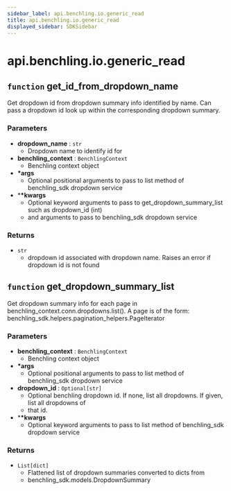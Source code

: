 ```yaml
---
sidebar_label: api.benchling.io.generic_read
title: api.benchling.io.generic_read
displayed_sidebar: SDKSidebar
--- 
```



# api.benchling.io.generic_read



##  `function` get_id_from_dropdown_name
Get dropdown id from dropdown summary info identified by name. Can pass a dropdown id look up
within the corresponding dropdown summary.

###  Parameters
- **dropdown_name** : `str`
    - Dropdown name to identify id for
- **benchling_context** : `BenchlingContext`
    - Benchling context object
- **\*args**
    - Optional positional arguments to pass to list method of benchling_sdk dropdown service
- ***\*kwargs**
    - Optional keyword arguments to pass to get_dropdown_summary_list such as dropdown_id (int)
    - and arguments to pass to benchling_sdk dropdown service

###  Returns
- `str`
    - dropdown id associated with dropdown name. Raises an error if dropdown id is not found


##  `function` get_dropdown_summary_list
Get dropdown summary info for each page in benchling_context.conn.dropdowns.list().
A page is of the form: benchling_sdk.helpers.pagination_helpers.PageIterator

###  Parameters
- **benchling_context** : `BenchlingContext`
    - Benchling context object
- **\*args**
    - Optional positional arguments to pass to list method of benchling_sdk dropdown service
- **dropdown_id** : `Optional[str]`
    - Optional benchling dropdown id. If none, list all dropdowns. If given, list all dropdowns of
    - that id.
- ***\*kwargs**
    - Optional keyword arguments to pass to list method of benchling_sdk dropdown service

###  Returns
- `List[dict]`
    - Flattened list of dropdown summaries converted to dicts from
    - benchling_sdk.models.DropdownSummary